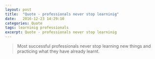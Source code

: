 ```yaml
---
layout: post
title:  "Quote - professionals never stop learninig"
date:   2016-12-23 14:29:10
categories: Quote
tags: learninig professionals
excerpt: Quote - professionals never stop learninig
---
```


> Most successful professionals never stop learning new things and practicing what they have already learnt.
